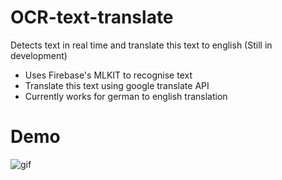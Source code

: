 # OCR-text-translate
Detects text in real time and translate this text to english
(Still in development)

- Uses Firebase's MLKIT to recognise text 
- Translate this text using google translate API
- Currently works for german to english translation

# Demo
![gif](output.gif)
